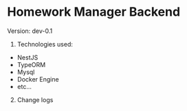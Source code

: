 # Homework Manager Backend
 Version: dev-0.1
 
 1. Technologies used:
   - NestJS
   - TypeORM 
   - Mysql
   - Docker Engine
   - etc...
 2. Change logs
 
 
